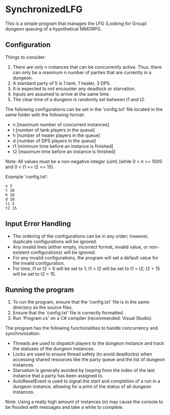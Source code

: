 # SynchronizedLFG

This is a simple program that manages the LFG (Looking for Group) dungeon queuing of a hypothetical MMORPG.

## Configuration

Things to consider:
1. There are only n instances that can be concurrently active. Thus, there can only be a maximum n number of parties that are currently in a dungeon.
2. A standard party of 5 is 1 tank, 1 healer, 3 DPS.
3. It is expected to not encounter any deadlock or starvation.
4. Inputs are assumed to arrive at the same time.
5. The clear time of a dungeon is randomly set between t1 and t2.

The following configurations can be set in the 'config.txt' file located in the same folder with the following format:
- n [maximum number of concurrent instances]
- t [number of tank players in the queue]
- h [number of healer players in the queue]
- d [number of DPS players in the queue]
- t1 [minimum time before an instance is finished]
- t2 [maximum time before an instance is finished]

Note: All values must be a non-negative integer (uint) (while 0 < n <= 1000 and 0 < t1 <= t2 <= 15).

Example 'config.txt':
```
n 3
t 10
h 10
d 10
t1 5
t2 15
```

## Input Error Handling

- The ordering of the configurations can be in any order; however, duplicate configurations will be ignored.
- Any invalid lines (either empty, incorrect format, invalid value, or non-existent configurations) will be ignored.
- For any invalid configurations, the program will set a default value for the invalid configuration.
- For time, t1 or t2 = 0 will be set to 1; t1 > t2 will be set to t1 = t2; t2 > 15 will be set to t2 = 15.

## Running the program

1. To run the program, ensure that the 'config.txt' file is in the same directory as the source files.
2. Ensure that the 'config.txt' file is correctly formatted.
3. Run 'Program.cs' on a C# compiler (recommended: Visual Studio).

The program has the following functionalities to handle concurrency and synchronization:
- Threads are used to dispatch players to the dungeon instance and track the statuses of the dungeon instances.
- Locks are used to ensure thread safety (to avoid deadlocks) when accessing shared resources like the party queue and the list of dungeon instances.
- Starvation is generally avoided by looping from the index of the last instance that a party has been assigned to.
- AutoResetEvent is used to signal the start and completion of a run in a dungeon instance, allowing for a print of the status of all dungeon instances.

Note: Using a really high amount of instances (n) may cause the console to be flooded with messages and take a while to complete.